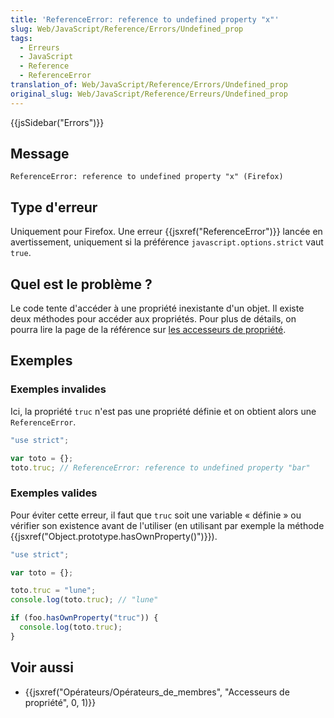 ```yaml
---
title: 'ReferenceError: reference to undefined property "x"'
slug: Web/JavaScript/Reference/Errors/Undefined_prop
tags:
  - Erreurs
  - JavaScript
  - Reference
  - ReferenceError
translation_of: Web/JavaScript/Reference/Errors/Undefined_prop
original_slug: Web/JavaScript/Reference/Erreurs/Undefined_prop
---
```

{{jsSidebar("Errors")}}

## Message

    ReferenceError: reference to undefined property "x" (Firefox)

## Type d'erreur

Uniquement pour Firefox. Une erreur {{jsxref("ReferenceError")}} lancée en avertissement, uniquement si la préférence `javascript.options.strict` vaut `true`.

## Quel est le problème ?

Le code tente d'accéder à une propriété inexistante d'un objet. Il existe deux méthodes pour accéder aux propriétés. Pour plus de détails, on pourra lire la page de la référence sur [les accesseurs de propriété](/fr/docs/Web/JavaScript/Reference/Opérateurs/Opérateurs_de_membres).

## Exemples

### Exemples invalides

Ici, la propriété `truc` n'est pas une propriété définie et on obtient alors une `ReferenceError`.

```js example-bad
"use strict";

var toto = {};
toto.truc; // ReferenceError: reference to undefined property "bar"
```

### Exemples valides

Pour éviter cette erreur, il faut que `truc` soit une variable  « définie » ou vérifier son existence avant de l'utiliser (en utilisant par exemple la méthode {{jsxref("Object.prototype.hasOwnProperty()")}}).

```js example-good
"use strict";

var toto = {};

toto.truc = "lune";
console.log(toto.truc); // "lune"

if (foo.hasOwnProperty("truc")) {
  console.log(toto.truc);
}
```

## Voir aussi

- {{jsxref("Opérateurs/Opérateurs_de_membres", "Accesseurs de propriété", 0, 1)}}
